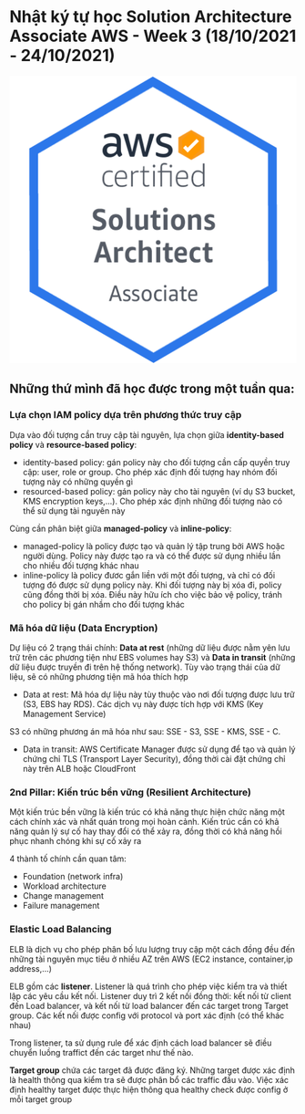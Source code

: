 # Nhật ký tự học Solution Architecture Associate AWS - Week 3 (18/10/2021 - 24/10/2021)

![SAA-badge](../images/SAA/AWS-Certified_Solutions-Architect_Associate_badge.png)

## Những thứ mình đã học được trong một tuần qua:

### Lựa chọn IAM policy dựa trên phương thức truy cập

Dựa vào đối tượng cần truy cập tài nguyên, lựa chọn giữa **identity-based policy** và **resource-based policy**:
+ identity-based policy: gán policy này cho đối tượng cần cấp quyền truy cập: user, role or group. Cho phép xác định đối tượng hay nhóm đối tượng này có những quyền gì
+ resourced-based policy: gán policy này cho tài nguyên (ví dụ S3 bucket, KMS encryption keys,...). Cho phép xác định những đối tượng nào có thể sử dụng tài nguyên này

Cùng cần phân biệt giữa **managed-policy** và **inline-policy**:
+ managed-policy là policy được tạo và quản lý tập trung bởi AWS hoặc người dùng. Policy này được tạo ra và có thể được sử dụng nhiều lần cho nhiều đối tượng khác nhau
+ inline-policy là policy đươc gắn liền với một đối tượng, và chỉ có đối tượng đó được sử dụng policy này. Khi đối tượng này bị xóa đi, policy cũng đồng thời bị xóa. Điều này hữu ích cho việc bảo vệ policy, tránh cho policy bị gán nhầm cho đối tượng khác

### Mã hóa dữ liệu (Data Encryption)

Dự liệu có 2 trạng thái chính: **Data at rest** (những dữ liệu được nằm yên lưu trữ trên các phương tiện như EBS volumes hay S3) và **Data in transit** (những dữ liệu được truyền đi trên hệ thống network). Tùy vào trạng thái của dữ liệu, sẽ có những phương tiện mã hóa thích hợp

+ Data at rest:
Mã hóa dự liệu này tùy thuộc vào nơi đối tượng được lưu trữ (S3, EBS hay RDS). Các dịch vụ này được tích hợp với KMS  (Key Management Service)

S3 có những phương án mã hóa như sau: SSE - S3, SSE - KMS, SSE - C. 

+ Data in transit:
AWS Certificate Manager được sử dụng để tạo và quản lý chứng chỉ TLS (Transport Layer Security), đồng thời cài đặt chứng chỉ này trên ALB hoặc CloudFront

### 2nd Pillar: Kiến trúc bền vững (Resilient Architecture)

Một kiến trúc bền vững là kiến trúc có khả năng thực hiện chức năng một cách chính xác và nhất quán trong mọi hoàn cảnh. Kiến trúc cần có khả năng quản lý sự cố hay thay đổi có thể xảy ra, đồng thời có khả năng hồi phục nhanh chóng khi sự cố xảy ra

4 thành tố chính cần quan tâm:
+ Foundation (network infra)
+ Workload architecture
+ Change management
+ Failure management

### Elastic Load Balancing

ELB là dịch vụ cho phép phân bố lưu lượng truy cập một cách đồng đều đến những tài nguyên mục tiêu ở nhiều AZ trên AWS  (EC2 instance, container,ip address,...)

ELB gồm các **listener**. Listener là quá trình cho phép việc kiểm tra và thiết lập các yêu cầu kết nối. Listener duy trì 2 kết nối đồng thời: kết nối từ client đến Load balancer, và kết nối từ load balancer đến các target trong Target group. Các kết nối được config với protocol và port xác định (có thể khác nhau)

Trong listener, ta sử dụng rule để xác định cách load balancer sẽ điều chuyển luồng traffict đến các target như thế nào.

**Target group** chứa các target đã được đăng ký. Những target được xác định là health thông qua kiểm tra sẽ được phân bổ các traffic đầu vào. Việc xác định healthy target được thực hiện thông qua healthy check được config ở mỗi target group
